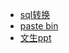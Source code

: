 - [sql转换](https://www.sqlines.com/sqldata)
- [paste bin](https://paste.c-net.org/)
- [文生ppt](https://aipptmaker.ai/en)
